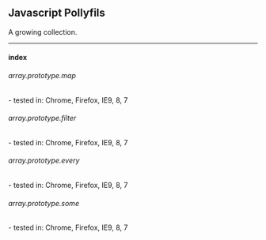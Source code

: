 <h2>Javascript Pollyfils</h2>
<p>A growing collection.</p>
<hr>
<h4>index</h4>
<h6>array.prototype.map</h6>
 - tested in: Chrome, Firefox, IE9, 8, 7
 
<h6>array.prototype.filter</h6>
 - tested in: Chrome, Firefox, IE9, 8, 7

<h6>array.prototype.every</h6>
 - tested in: Chrome, Firefox, IE9, 8, 7
 
<h6>array.prototype.some</h6>
 - tested in: Chrome, Firefox, IE9, 8, 7
